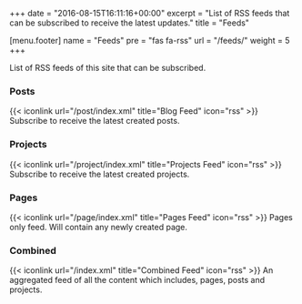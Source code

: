 +++
date = "2016-08-15T16:11:16+00:00"
excerpt = "List of RSS feeds that can be subscribed to receive the latest updates."
title = "Feeds"

[menu.footer]
name = "Feeds"
pre = "fas fa-rss"
url = "/feeds/"
weight = 5
+++

List of RSS feeds of this site that can be subscribed.

### Posts

{{< iconlink url="/post/index.xml" title="Blog Feed" icon="rss" >}} Subscribe to receive the latest created posts.

### Projects

{{< iconlink url="/project/index.xml" title="Projects Feed" icon="rss" >}} Subscribe to receive the latest created projects.

### Pages

{{< iconlink url="/page/index.xml" title="Pages Feed" icon="rss" >}} Pages only feed. Will contain any newly created page.

### Combined

{{< iconlink url="/index.xml" title="Combined Feed" icon="rss" >}} An aggregated feed of all the content which includes, pages, posts and projects.
